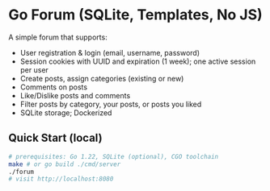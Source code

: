 # Go Forum (SQLite, Templates, No JS)

A simple forum that supports:
- User registration & login (email, username, password)
- Session cookies with UUID and expiration (1 week); one active session per user
- Create posts, assign categories (existing or new)
- Comments on posts
- Like/Dislike posts and comments
- Filter posts by category, your posts, or posts you liked
- SQLite storage; Dockerized

## Quick Start (local)

```bash
# prerequisites: Go 1.22, SQLite (optional), CGO toolchain
make # or go build ./cmd/server
./forum
# visit http://localhost:8080